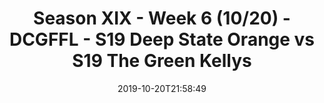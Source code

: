 ---
title: Season XIX - Week 6 (10/20) - DCGFFL - S19 Deep State Orange vs S19 The Green
  Kellys
teams-score:
- team: _teams/deep-orange.md
  score: 30
- team: _teams/kelly.md
  score: 26
mvp: Ben, Ocho
game-ball: Steven, Jens
sportsperson: Steve, Andrew
season: 19
week: 6
date: '2019-10-20T21:58:49'
pageid: season-xix-week-6-10-20-7030-vs-7032
---